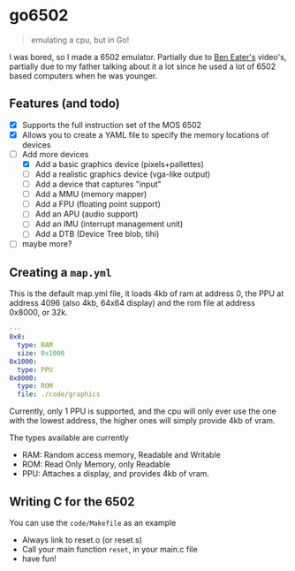 # go6502
> emulating a cpu, but in Go!

I was bored, so I made a 6502 emulator. Partially due to [Ben Eater's](https://eater.net/) video's, 
partially due to my father talking about it a lot since he used a lot of 6502 based
computers when he was younger. 

## Features (and todo)
 * [x] Supports the full instruction set of the MOS 6502
 * [x] Allows you to create a YAML file to specify the memory locations of devices
 * [ ] Add more devices
    * [x] Add a basic graphics device (pixels+pallettes)
    * [ ] Add a realistic graphics device (vga-like output)
    * [ ] Add a device that captures "input"
    * [ ] Add a MMU (memory mapper)
    * [ ] Add a FPU (floating point support)
    * [ ] Add an APU (audio support)
    * [ ] Add an IMU (interrupt management unit)
    * [ ] Add a DTB (Device Tree blob, tihi)
 * [ ] maybe more?

## Creating a `map.yml`
This is the default map.yml file, it loads 4kb of ram at address 0, the PPU at address 4096 (also 4kb, 64x64 display)
and the rom file at address 0x8000, or 32k. 
```yaml
---
0x0:
  type: RAM
  size: 0x1000
0x1000:
  type: PPU
0x8000:
  type: ROM
  file: ./code/graphics
```
Currently, only 1 PPU is supported, and the cpu will only ever use the one with the lowest address, 
the higher ones will simply provide 4kb of vram. 

The types available are currently
* RAM: Random access memory, Readable and Writable
* ROM: Read Only Memory, only Readable
* PPU: Attaches a display, and provides 4kb of vram.

## Writing C for the 6502
You can use the `code/Makefile` as an example
* Always link to reset.o (or reset.s)
* Call your main function `reset`, in your main.c file
* have fun!
